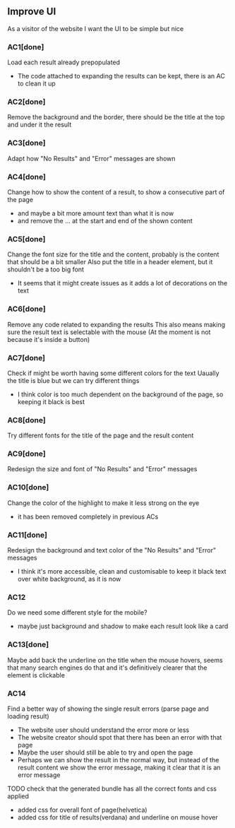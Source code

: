 ## Improve UI
As a visitor of the website
I want the UI to be simple but nice

### AC1[done]
Load each result already prepopulated
- The code attached to expanding the results can be kept, there is an AC to clean it up

### AC2[done]
Remove the background and the border, there should be the title at the top and under it the result

### AC3[done]
Adapt how "No Results" and "Error" messages are shown

### AC4[done]
Change how to show the content of a result, to show a consecutive part of the page
- and maybe a bit more amount text than what it is now
- and remove the ... at the start and end of the shown content

### AC5[done]
Change the font size for the title and the content, probably is the content that should be a bit smaller
Also put the title in a header element, but it shouldn't be a too big font
- It seems that it might create issues as it adds a lot of decorations on the text

### AC6[done]
Remove any code related to expanding the results
This also means making sure the result text is selectable with the mouse
(At the moment is not because it's inside a button)

### AC7[done]
Check if might be worth having some different colors for the text
Uaually the title is blue but we can try different things
- I think color is too much dependent on the background of the page, so keeping it black is best

### AC8[done]
Try different fonts for the title of the page and the result content

### AC9[done]
Redesign the size and font of "No Results" and "Error" messages

### AC10[done]
Change the color of the highlight to make it less strong on the eye
- it has been removed completely in previous ACs

### AC11[done]
Redesign the background and text color of the "No Results" and "Error" messages
- I think it's more accessible, clean and customisable to keep it black text over white background, as it is now

### AC12
Do we need some different style for the mobile?
- maybe just background and shadow to make each result look like a card

### AC13[done]
Maybe add back the underline on the title when the mouse hovers, seems that many search engines do that and it's definitively clearer that the element is clickable

### AC14
Find a better way of showing the single result errors (parse page and loading result)
- The website user should understand the error more or less
- The website creator should spot that there has been an error with that page
- Maybe the user should still be able to try and open the page
- Perhaps we can show the result in the normal way, but instead of the result content we show the error message, making it clear that it is an error message

TODO check that the generated bundle has all the correct fonts and css applied
- added css for overall font of page(helvetica)
- added css for title of results(verdana) and underline on mouse hover